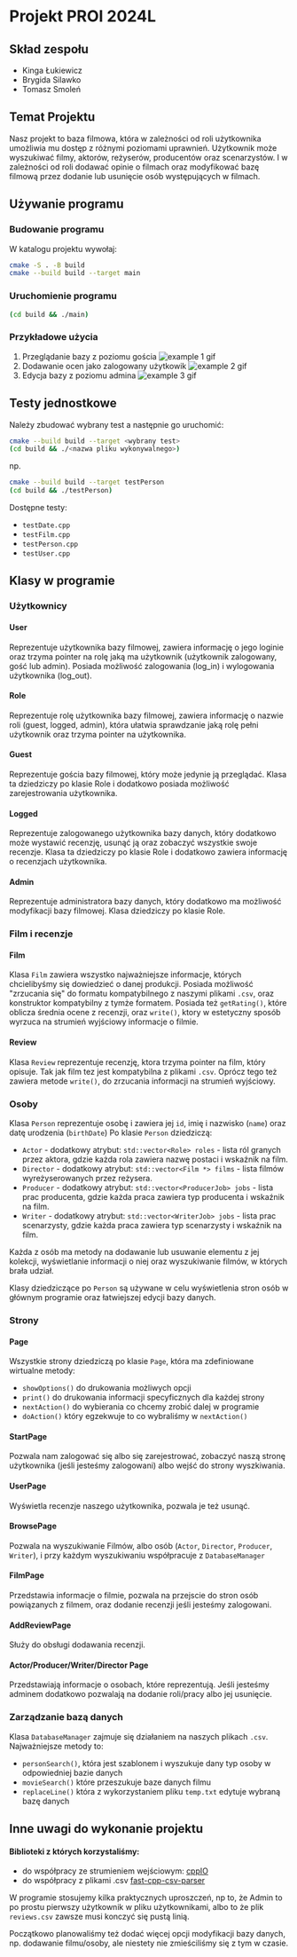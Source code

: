 # Projekt PROI 2024L

## Skład zespołu

- Kinga Łukiewicz
- Brygida Silawko
- Tomasz Smoleń

## Temat Projektu
Nasz projekt to baza filmowa, która w zależności od roli użytkownika umożliwia mu dostęp z różnymi poziomami uprawnień. Użytkownik może wyszukiwać filmy, aktorów, reżyserów, producentów oraz scenarzystów. I w zależności od roli dodawać opinie o filmach oraz modyfikować bazę filmową przez dodanie lub usunięcie osób występujących w filmach.

## Używanie programu

### Budowanie programu
W katalogu projektu wywołaj:
```bash
cmake -S . -B build
cmake --build build --target main
```
### Uruchomienie programu

```bash
(cd build && ./main)
```

### Przykładowe użycia

1. Przeglądanie bazy z poziomu gościa
![example 1 gif](./docs/example1.gif)
2. Dodawanie ocen jako zalogowany użytkowik
![example 2 gif](./docs/example2.gif)
3. Edycja bazy z poziomu admina
![example 3 gif](./docs/example3.gif)

## Testy jednostkowe

Należy zbudować wybrany test a następnie go uruchomić:
```bash
cmake --build build --target <wybrany test>
(cd build && ./<nazwa pliku wykonywalnego>)
```
np.
```bash
cmake --build build --target testPerson
(cd build && ./testPerson)
```
Dostępne testy:
- `testDate.cpp`
- `testFilm.cpp`
- `testPerson.cpp`
- `testUser.cpp`

## Klasy w programie

### Użytkownicy
#### User
Reprezentuje użytkownika bazy filmowej, zawiera informację o jego loginie oraz trzyma pointer na rolę jaką ma użytkownik (użytkownik zalogowany, gość lub admin). Posiada możliwość zalogowania (log_in) i wylogowania użytkownika (log_out).

#### Role
Reprezentuje rolę użytkownika bazy filmowej, zawiera informację o nazwie roli (guest, logged, admin), która ułatwia sprawdzanie jaką rolę pełni użytkownik oraz trzyma pointer na użytkownika. 

#### Guest
Reprezentuje gościa bazy filmowej, który może jedynie ją przeglądać. Klasa ta dziedziczy po klasie Role i dodatkowo posiada możliwość zarejestrowania użytkownika.

#### Logged
Reprezentuje zalogowanego użytkownika bazy danych, który dodatkowo może wystawić recenzję, usunąć ją oraz zobaczyć wszystkie swoje recenzje. Klasa ta dziedziczy po klasie Role i dodatkowo zawiera informację o recenzjach użytkownika.

#### Admin
Reprezentuje administratora bazy danych, który dodatkowo ma możliwość modyfikacji bazy filmowej. Klasa dziedziczy po klasie Role.

### Film i recenzje
#### Film
Klasa `Film` zawiera wszystko najważniejsze informacje, których chcielibyśmy się dowiedzieć o danej produkcji. Posiada możliwość "zrzucania się" do formatu kompatybilnego z naszymi plikami `.csv`, oraz konstruktor kompatybilny z tymże formatem.
Posiada też `getRating()`, które oblicza średnia ocene z recenzji, oraz `write()`, ktory w estetyczny sposób wyrzuca na strumień wyjściowy informacje o filmie.

#### Review
Klasa `Review` reprezentuje recenzję, ktora trzyma pointer na film, który opisuje. Tak jak film tez jest kompatybilna z plikami `.csv`. Oprócz tego też zawiera metode `write()`, do zrzucania informacji na strumień wyjściowy.

### Osoby

Klasa `Person` reprezentuje osobę i zawiera jej `id`, imię i nazwisko (`name`) oraz datę urodzenia (`birthDate`)
Po klasie `Person` dziedziczą:
- `Actor` - dodatkowy atrybut: `std::vector<Role> roles` - lista ról granych przez aktora, gdzie każda rola zawiera nazwę postaci i wskaźnik na film.
- `Director` - dodatkowy atrybut: `std::vector<Film *> films` - lista filmów wyreżyserowanych przez reżysera.
- `Producer` - dodatkowy atrybut: `std::vector<ProducerJob> jobs` - lista prac producenta, gdzie każda praca zawiera typ producenta i wskaźnik na film.
- `Writer` - dodatkowy atrybut: `std::vector<WriterJob> jobs` - lista prac scenarzysty, gdzie każda praca zawiera typ scenarzysty i wskaźnik na film.

Każda z osób ma metody na dodawanie lub usuwanie elementu z jej kolekcji, wyświetlanie informacji o niej oraz wyszukiwanie filmów, w których brała udział.

Klasy dziedziczące po `Person` są używane w celu wyświetlenia stron osób w głównym programie oraz łatwiejszej edycji bazy danych.

### Strony
#### Page
Wszystkie strony dziedziczą po klasie `Page`, która ma zdefiniowane wirtualne metody:
- `showOptions()` do drukowania możliwych opcji
- `print()` do drukowania informacji specyficznych dla każdej strony
- `nextAction()` do wybierania co chcemy zrobić dalej w programie
- `doAction()` który egzekwuje to co wybraliśmy w `nextAction()`

#### StartPage
Pozwala nam zalogować się albo się zarejestrować,  zobaczyć naszą stronę użytkownika (jeśli jesteśmy zalogowani) albo wejść do strony wyszkiwania.

#### UserPage
Wyświetla recenzje naszego użytkownika, pozwala je też usunąć.

#### BrowsePage
Pozwala na wyszukiwanie Filmów, albo osób (`Actor`, `Director`, `Producer`, `Writer`), i przy każdym wyszukiwaniu współpracuje z `DatabaseManager`

#### FilmPage
Przedstawia informacje o filmie, pozwala na przejscie do stron osób powiązanych z filmem, oraz dodanie recenzji jeśli jesteśmy zalogowani.

#### AddReviewPage
Służy do obsługi dodawania recenzji.

#### Actor/Producer/Writer/Director Page
Przedstawiają informacje o osobach, które reprezentują. Jeśli jesteśmy adminem dodatkowo pozwalają na dodanie roli/pracy albo jej usunięcie.


### Zarządzanie bazą danych
Klasa `DatabaseManager` zajmuje się działaniem na naszych plikach `.csv`. Najważniejsze metody to:
- `personSearch()`, która jest szablonem i wyszukuje dany typ osoby w odpowiedniej bazie danych
- `movieSearch()` które przeszukuje baze danych filmu
- `replaceLine()` która z wykorzystaniem pliku `temp.txt` edytuje wybraną bazę danych

## Inne uwagi do wykonanie projektu
#### Biblioteki z których korzystaliśmy:
 - do współpracy ze strumieniem wejściowym: [cppIO](https://github.com/utkuonursahin/cppio)
 - do współpracy z plikami .csv [fast-cpp-csv-parser](https://github.com/ben-strasser/fast-cpp-csv-parser)

W programie stosujemy kilka praktycznych uproszczeń, np to, że Admin to po prostu pierwszy użytkownik w pliku użytkownikami, albo to że plik `reviews.csv` zawsze musi konczyć się pustą linią.

Początkowo planowaliśmy też dodać więcej opcji modyfikacji bazy danych, np. dodawanie filmu/osoby, ale niestety nie zmieściliśmy się z tym w czasie.